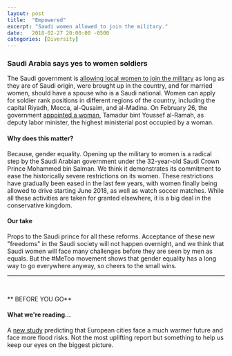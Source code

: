 ```yaml
---
layout: post
title:  "Empowered"
excerpt: "Saudi women allowed to join the military."
date:   2018-02-27 20:00:00 -0500
categories: [Diversity]
---
```


### Saudi Arabia says yes to women soldiers

The Saudi government is <a href="https://english.alarabiya.net/en/News/gulf/2018/02/22/Saudi-Arabia-opens-soldier-rank-positions-for-women-in-7-regions.html" target="_blank">allowing local women to join the military</a> as long as they are of Saudi origin, were brought up in the country, and for married women, should have a spouse who is a Saudi national. Women can apply for soldier rank positions in different regions of the country, including the capital Riyadh, Mecca, al-Qusaim, and al-Madina. On February 26, the government <a href="http://www.foxnews.com/world/2018/02/27/saudi-arabia-allows-women-to-join-military-promotes-female-to-high-level-post.html" target="_blank">appointed a woman</a>, Tamadur bint Youssef al-Ramah, as deputy labor minister, the highest ministerial post occupied by a woman.

#### Why does this matter?

Because, gender equality. Opening up the military to women is a radical step by the Saudi Arabian government under the 32-year-old Saudi Crown Prince Mohammed bin Salman. We think it demonstrates its commitment to ease the historically severe restrictions on its women. These restrictions have gradually been eased in the last few years, with women finally being allowed to drive starting June 2018, as well as watch soccer matches. While all these activities are taken for granted elsewhere, it is a big deal in the conservative kingdom.

#### Our take

Props to the Saudi prince for all these reforms. Acceptance of these new "freedoms" in the Saudi society will not happen overnight, and we think that Saudi women will face many challenges before they are seen by men as equals. But the #MeToo movement shows that gender equality has a long way to go everywhere anyway, so cheers to the small wins.

* * *
<br />

** BEFORE YOU GO**

#### **What we're reading...**

A <a href="http://iopscience.iop.org/article/10.1088/1748-9326/aaaad3/pdf" target="_blank">new study</a> predicting that European cities face a much warmer future and face more flood risks. Not the most uplifting report but something to help us keep our eyes on the biggest picture.
